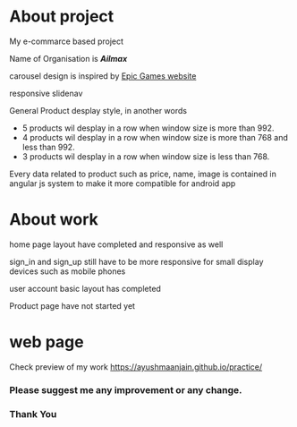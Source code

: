 # About project

My e-commarce based project

Name of Organisation is ***Ailmax***

carousel design is inspired by [Epic Games website](https://www.epicgames.com/store/en-US/)

responsive slidenav

General Product desplay style, in another words 
- 5 products wil desplay in a row when window size is more than 992.
- 4 products wil desplay in a row when window size is more than 768 and less than 992.
- 3 products wil desplay in a row when window size is less than 768.

Every data related to product such as price, name, image is contained in angular js system to make it more compatible for android app

# About work

home page layout have completed and responsive as well

sign_in and sign_up still have to be more responsive for small display devices such as mobile phones

user account basic layout has completed

Product page have not started yet

# web page
Check preview of my work
https://ayushmaanjain.github.io/practice/

### Please suggest me any improvement or any change.

### Thank You
